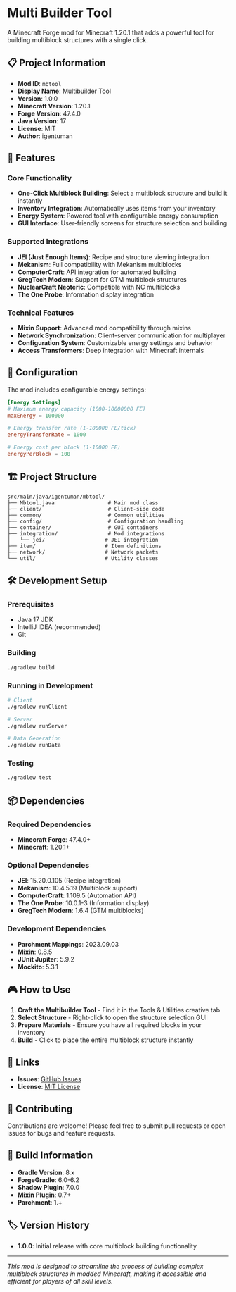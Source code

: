 # Multi Builder Tool

A Minecraft Forge mod for Minecraft 1.20.1 that adds a powerful tool for building multiblock structures with a single click.

## 📋 Project Information

- **Mod ID**: `mbtool`
- **Display Name**: Multibuilder Tool
- **Version**: 1.0.0
- **Minecraft Version**: 1.20.1
- **Forge Version**: 47.4.0
- **Java Version**: 17
- **License**: MIT
- **Author**: igentuman

## 🎯 Features

### Core Functionality
- **One-Click Multiblock Building**: Select a multiblock structure and build it instantly
- **Inventory Integration**: Automatically uses items from your inventory
- **Energy System**: Powered tool with configurable energy consumption
- **GUI Interface**: User-friendly screens for structure selection and building

### Supported Integrations
- **JEI (Just Enough Items)**: Recipe and structure viewing integration
- **Mekanism**: Full compatibility with Mekanism multiblocks
- **ComputerCraft**: API integration for automated building
- **GregTech Modern**: Support for GTM multiblock structures
- **NuclearCraft Neoteric**: Compatible with NC multiblocks
- **The One Probe**: Information display integration

### Technical Features
- **Mixin Support**: Advanced mod compatibility through mixins
- **Network Synchronization**: Client-server communication for multiplayer
- **Configuration System**: Customizable energy settings and behavior
- **Access Transformers**: Deep integration with Minecraft internals

## 🔧 Configuration

The mod includes configurable energy settings:

```toml
[Energy Settings]
# Maximum energy capacity (1000-10000000 FE)
maxEnergy = 100000

# Energy transfer rate (1-100000 FE/tick)
energyTransferRate = 1000

# Energy cost per block (1-10000 FE)
energyPerBlock = 100
```

## 🏗️ Project Structure

```
src/main/java/igentuman/mbtool/
├── Mbtool.java                 # Main mod class
├── client/                     # Client-side code
├── common/                     # Common utilities
├── config/                     # Configuration handling
├── container/                  # GUI containers
├── integration/                # Mod integrations
│   └── jei/                   # JEI integration
├── item/                      # Item definitions
├── network/                   # Network packets
└── util/                      # Utility classes
```

## 🛠️ Development Setup

### Prerequisites
- Java 17 JDK
- IntelliJ IDEA (recommended)
- Git

### Building
```bash
./gradlew build
```

### Running in Development
```bash
# Client
./gradlew runClient

# Server
./gradlew runServer

# Data Generation
./gradlew runData
```

### Testing
```bash
./gradlew test
```

## 📦 Dependencies

### Required Dependencies
- **Minecraft Forge**: 47.4.0+
- **Minecraft**: 1.20.1+

### Optional Dependencies
- **JEI**: 15.20.0.105 (Recipe integration)
- **Mekanism**: 10.4.5.19 (Multiblock support)
- **ComputerCraft**: 1.109.5 (Automation API)
- **The One Probe**: 10.0.1-3 (Information display)
- **GregTech Modern**: 1.6.4 (GTM multiblocks)

### Development Dependencies
- **Parchment Mappings**: 2023.09.03
- **Mixin**: 0.8.5
- **JUnit Jupiter**: 5.9.2
- **Mockito**: 5.3.1

## 🎮 How to Use

1. **Craft the Multibuilder Tool** - Find it in the Tools & Utilities creative tab
2. **Select Structure** - Right-click to open the structure selection GUI
3. **Prepare Materials** - Ensure you have all required blocks in your inventory
4. **Build** - Click to place the entire multiblock structure instantly

## 🔗 Links

- **Issues**: [GitHub Issues](https://github.com/igentuman/multi-builder-tool/issues)
- **License**: [MIT License](LICENSE.md)

## 🤝 Contributing

Contributions are welcome! Please feel free to submit pull requests or open issues for bugs and feature requests.

## 📝 Build Information

- **Gradle Version**: 8.x
- **ForgeGradle**: 6.0-6.2
- **Shadow Plugin**: 7.0.0
- **Mixin Plugin**: 0.7+
- **Parchment**: 1.+

## 🏷️ Version History

- **1.0.0**: Initial release with core multiblock building functionality

---

*This mod is designed to streamline the process of building complex multiblock structures in modded Minecraft, making it accessible and efficient for players of all skill levels.*